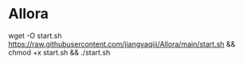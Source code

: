 # Allora

wget -O start.sh https://raw.githubusercontent.com/jiangyaqiii/Allora/main/start.sh && chmod +x start.sh && ./start.sh
